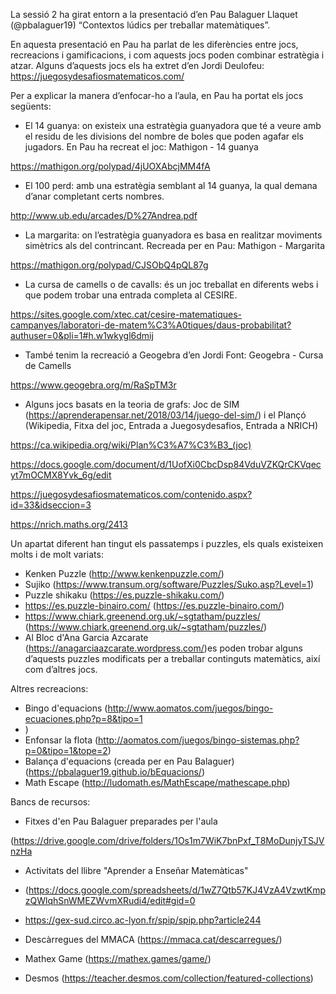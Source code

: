 La sessió 2 ha girat entorn a la presentació d’en Pau Balaguer Llaquet (@pbalaguer19) “Contextos lúdics per treballar matemàtiques”.

En aquesta presentació en Pau ha parlat de les diferències entre jocs, recreacions i gamificacions, i com aquests jocs poden combinar estratègia i atzar. Alguns d’aquests jocs els ha extret d’en Jordi Deulofeu: https://juegosydesafiosmatematicos.com/

Per a explicar la manera d’enfocar-ho a l’aula, en Pau ha portat els jocs següents:
-	El 14 guanya: on existeix una estratègia guanyadora que té a veure amb el residu de les divisions del nombre de boles que poden agafar els jugadors.
En Pau ha recreat el joc:  Mathigon - 14 guanya

https://mathigon.org/polypad/4jUOXAbcjMM4fA

-	El 100 perd: amb una estratègia semblant al 14 guanya, la qual demana d’anar completant certs nombres.

http://www.ub.edu/arcades/D%27Andrea.pdf

-	La margarita: on l’estratègia guanyadora es basa en realitzar moviments simètrics als del contrincant. Recreada per en Pau: Mathigon - Margarita

https://mathigon.org/polypad/CJSObQ4pQL87g

-	La cursa de camells o de cavalls: és un joc treballat en diferents webs i que podem trobar una entrada completa al CESIRE.

https://sites.google.com/xtec.cat/cesire-matematiques-campanyes/laboratori-de-matem%C3%A0tiques/daus-probabilitat?authuser=0&pli=1#h.w1wkygl6dmij

-	També tenim la recreació a Geogebra d’en Jordi Font: Geogebra - Cursa de Camells

https://www.geogebra.org/m/RaSpTM3r

-	Alguns jocs basats en la teoria de grafs:  Joc de SIM (https://aprenderapensar.net/2018/03/14/juego-del-sim/) i el Plançó (Wikipedia, Fitxa del joc, Entrada a Juegosydesafios, Entrada a NRICH)

https://ca.wikipedia.org/wiki/Plan%C3%A7%C3%B3_(joc)

https://docs.google.com/document/d/1UofXi0CbcDsp84VduVZKQrCKVqecyt7mOCMX8Yvk_6g/edit

https://juegosydesafiosmatematicos.com/contenido.aspx?id=33&idseccion=3

https://nrich.maths.org/2413


Un apartat diferent han tingut els passatemps i puzzles, els quals existeixen molts i de molt variats:
-	Kenken Puzzle (http://www.kenkenpuzzle.com/)
-	Sujiko (https://www.transum.org/software/Puzzles/Suko.asp?Level=1)
-	Puzzle shikaku (https://es.puzzle-shikaku.com/)
-	https://es.puzzle-binairo.com/ (https://es.puzzle-binairo.com/)
-	https://www.chiark.greenend.org.uk/~sgtatham/puzzles/ (https://www.chiark.greenend.org.uk/~sgtatham/puzzles/)
-	Al Bloc d'Ana Garcia Azcarate (https://anagarciaazcarate.wordpress.com/)es poden trobar alguns d’aquests puzzles modificats per a treballar continguts matemàtics, així com d’altres jocs.

Altres recreacions:
-	Bingo d'equacions (http://www.aomatos.com/juegos/bingo-ecuaciones.php?p=8&tipo=1
-	)
-	Enfonsar la flota (http://aomatos.com/juegos/bingo-sistemas.php?p=0&tipo=1&tope=2)
-	Balança d'equacions (creada per en Pau Balaguer) (https://pbalaguer19.github.io/bEquacions/)
-	Math Escape (http://ludomath.es/MathEscape/mathescape.php)

Bancs de recursos:
-	Fitxes d'en Pau Balaguer preparades per l'aula 

(https://drive.google.com/drive/folders/1Os1m7WiK7bnPxf_T8MoDunjyTSJVnzHa

-	Activitats del llibre "Aprender a Enseñar Matemàticas" 

-	(https://docs.google.com/spreadsheets/d/1wZ7Qtb57KJ4VzA4VzwtKmpzQWlqhSnWMEZWvmXRudi4/edit#gid=0

-	https://gex-sud.circo.ac-lyon.fr/spip/spip.php?article244 
-	Descàrregues del MMACA (https://mmaca.cat/descarregues/)
-	Mathex Game (https://mathex.games/game/)
-	Desmos (https://teacher.desmos.com/collection/featured-collections)
